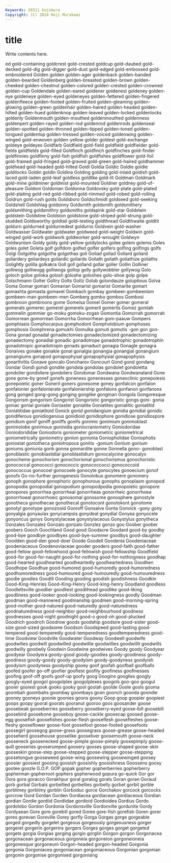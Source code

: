 ```yaml
---
Keywords: 26511 kojimura
Copyright: (C) 2024 Koji Murakami
---
```


# title

Write contents here.



ed gold-containing goldcrest
gold-crested goldcup gold-daubed gold-decked gold-dig gold-digger gold-dust gold-edged gold-embossed gold-embroidered
Golden golden golden-ager goldenback golden-banded golden-bearded Goldenberg golden-breasted golden-brown golden-cheeked
golden-chestnut golden-colored golden-crested golden-crowned golden-cup Goldendale golden-eared goldener goldenest goldeney
golden-eye goldeneye golden-eyed goldeneyes golden-fettered golden-fingered goldenfleece golden-footed golden-fruited golden-gleaming
golden-glowing golden-green goldenhair golden-haired golden-headed golden-hilted golden-hued goldenknop golden-leaved golden-locked
goldenlocks goldenly Goldenmouth golden-mouthed goldenmouthed goldenness goldenpert golden-rayed golden-rod goldenrod
goldenrods goldenseal golden-spotted golden-throned golden-tipped golden-toned golden-tongued goldentop golden-tressed golden-voiced
goldenwing golden-winged gold-enwoven golden-yellow golder goldest gold-exchange goldeye goldeyes Goldfarb
Goldfield gold-field goldfield goldfielder gold-fields goldfields gold-filled Goldfinch goldfinch goldfinches
gold-finder goldfinnies goldfinny gold-fish goldfish goldfishes goldflower gold-foil gold-framed gold-fringed
gold-graved gold-green gold-haired goldhammer goldhead gold-headed gold-hilted Goldi Goldia Goldic
Goldie goldie goldilocks Goldin goldin Goldina Golding golding gold-inlaid goldish
gold-laced gold-laden gold-leaf goldless goldlike gold-lit Goldman Goldmark gold-mine goldminer
goldmist gold-mounted Goldner goldney gold-of-pleasure Goldoni Goldonian Goldonna Goldovsky gold-plate
gold-plated gold-plating gold-red gold-ribbed gold-rimmed gold-robed gold-rolling Goldrun gold-rush golds
Goldsboro Goldschmidt goldseed gold-seeking Goldshell Goldshlag goldsinny Goldsmith goldsmith goldsmithery
goldsmithing goldsmithry goldsmiths goldspink gold-star Goldstein goldstein Goldstine Goldston goldstone
gold-striped gold-strung gold-studded Goldsworthy goldtail gold-testing goldthread Goldthwaite goldtit goldurn
goldurned goldurnedest goldurns Goldvein gold-washer Goldwasser Goldwater goldwater goldweed gold-weight
Goldwin gold-winged gold-work goldwork goldworker gold-wrought Goldwyn Goldwynism Goldy goldy
gold-yellow goldylocks golee golem golems Goles goles golet Goleta golf
golfdom golfed golfer golfers golfing golfings golfs Golgi Golgotha golgotha
golgothas goli Goliad goliad Goliard goliard goliardery goliardeys goliardic goliards
Goliath goliath goliathize goliaths Golightly golilla golkakra Goll goll golland
gollar goller Gollin Golliner golliwog golliwogg golliwogs gollop golly gollywobbler
gollywog Golo goloch goloe goloka golosh goloshe goloshes golo-shoe golp
golpe Golschmann Golter Goltry Golts Goltz Golub golundauze goluptious Golva
Goma Gomar gomari Gomarian Gomarist gomarist Gomarite gomart gomashta gomasta
gomavel Gombach gombay gombeen gombeenism gombeen-man gombeen-men Gomberg gombo gombos
Gombosi gombroon gombroons gome Gomeisa Gomel Gomer gomer gomeral gomerals
gomerec gomerel gomerels gomeril gomerils Gomez gomlah gommelin gommier go-moku
gomoku-zogan Gomontia Gomorrah gomorrah Gomorrean gomorrean Gomorrha Gomorrhean gom-paauw Gompers
gomphiasis Gomphocarpus gomphodont Gompholobium gomphoses gomphosis Gomphrena gomukhi Gomulka gomuti
gomutis -gon gon gon- Gona gonad gonadal gonadectomies gonadectomized gonadectomizing
gonadectomy gonadial gonadic gonadotrope gonadotrophic gonadotrophin gonadotropic gonadotropin gonads gonaduct
gonagia Gonagle gonagra Gonaives gonake gonakie gonal gonalgia gonangia gonangial
gonangium gonangiums gonapod gonapophysal gonapophysial gonapophysis gonarthritis Gonave goncalo Goncharov
Goncourt Gond gond gondang Gondar Gondi gondi gondite gondola gondolas
gondolet gondoletta gondolier gondoliere gondoliers Gondomar Gondwana Gondwanaland Gone gone
gone-by gonef gonefs goneness gonenesses goneoclinic gonepoiesis gonepoietic goner Goneril
goners gonesome goney gonfalcon gonfalon gonfalonier gonfalonierate gonfaloniership gonfalons gonfanon
gonfanons gong gonged gong-gong gonging gonglike gongman Gongola Gongoresque Gongorism
gongorism Gongorist Gongoristic gongoristic gongs goni- gonia goniac gonial goniale
Goniaster goniatite Goniatites goniatitic goniatitid Goniatitidae goniatitoid Gonick gonid gonidangium
gonidia gonidial gonidic gonidiferous gonidiogenous gonidioid gonidiophore gonidiose gonidiospore gonidium
gonif goniff goniffs gonifs gonimic gonimium gonimoblast gonimolobe gonimous goninidia
goniocraniometry Goniodoridae Goniodorididae Goniodoris goniometer goniometric goniometrical goniometrically goniometry gonion
gonionia Goniopholidae Goniopholis goniostat goniotheca goniotropous gonitis -gonium Gonium gonium
goniums goniunia gonk gonna gonnardite gonne Gonnella gono- gonoblast gonoblastic
gonoblastidial gonoblastidium gonocalycine gonocalyx gonocheme gonochorism gonochorismal gonochorismus gonochoristic gonococcal
gonococci gonococcic gonococcocci gonococcoid gonococcus gonocoel gonocoele gonocyte gonocytes gonoecium
gonof gonofs Go-no-further gonogenesis Gonolobus gonomere gonomery gonoph gonophore gonophoric
gonophorous gonophs gonoplasm gonopod gonopodia gonopodial gonopodium gonopodpodia gonopoietic gonopore
gonopores gonorrhea gonorrheal gonorrheas gonorrheic gonorrhoea gonorrhoeal gonorrhoeic gonosomal gonosome
gonosphere gonostyle gonotheca gonothecae gonothecal gonotocont gonotokont gonotome gonotyl gonotype
gonozooid Gonroff Gonsalve Gonta Gonvick -gony gony gonyalgia gonyaulax gonycampsis
gonydeal gonydial Gonyea gonyocele gonyoncus gonys Gonystylaceae gonystylaceous Gonystylus gonytheca
Gonzales Gonzalez Gonzalo gonzalo Gonzlez gonzo goo Goober goober goobers
Gooch Goochland Good good Goodacre Goodard good-by goodby good-bye goodbye
goodbyes good-bye-summer goodbys good-daughter Goodden good-den good-doer Goode Goodell Goodenia
Goodeniaceae goodeniaceous Goodenoviaceae gooder gooders good-faith good-father good-fellow good-fellowhood good-fellowish
good-fellowship Goodfield good-for good-for-naught good-for-nothing good-for-nothingness goodhap good-hearted goodhearted goodheartedly
goodheartedness Goodhen Goodhope Goodhue good-humored good-humoredly good-humoredness goodhumoredness good-humoured good-humouredly
good-humouredness goodie goodies Goodill Gooding gooding goodish goodishness Goodkin Good-King-Henries
Good-King-Henry Good-king-henry Goodland goodless Goodlettsville goodlier goodliest goodlihead goodlike good-liking
goodliness good-looker good-looking good-lookingness goodly Goodman goodman good-mannered goodmanship goodmen
good-morning-spring good-mother good-natured good-naturedly good-naturedness goodnaturedness good-neighbor good-neighbourhood goodness goodnesses
good-night goodnight good-o good-oh good-plucked Goodrich goodrich Goodrow goods goodship
goodsire good-sister good-size good-sized goodsome Goodson Goodspeed good-tasting good-tempered good-temperedly
good-temperedness goodtemperedness good-time Goodview Goodville Goodwater Goodway Goodwell goodwife goodwilies
goodwill goodwilled goodwillie goodwillies goodwillit goodwills goodwilly goodwily Goodwin Goodwine
goodwives Goody goody Goodyear goodyear Goodyera goody-good goody-goodies goody-goodiness goody-goodness
goody-goody goody-goodyism goody-goodyness goodyish goodyism goodyness goodyship gooey goof goofah
goofball goofballs goofed goofer go-off goofier goofiest goofily goofiness goofinesses
goofing goof-off goofs goof-up goofy goog Googins googlies googly googly-eyed
googol googolplex googolplexes googols goo-goo googul gooier gooiest gook gooks
gooky gool goolah goolde Goole gools gooma goombah goombahs goombay
goombays goon goonch goonda goondie gooney gooneys goonie goonies goons
goony Goop goop goopier goopiest goops goopy gooral goorals gooranut
gooroo goos goosander goose goosebeak gooseberries gooseberry gooseberry-eyed goose-bill goosebill
goosebird goosebone gooseboy goose-cackle goosecap goosed goose-egg goosefish goosefishes goose-flesh
gooseflesh goosefleshes goose-fleshy gooseflower goose-foot goosefoot goose-footed goosefoots goosegirl goosegog
goose-grass goosegrass goose-grease goose-headed gooseherd goosehouse gooselike gooseliver goosemouth goose-neck
gooseneck goosenecked goose-pimple goose-pimply goosepimply goose-quill gooseries gooserumped goosery gooses
goose-shaped goose-skin gooseskin goose-step goose-stepped goose-stepper goose-stepping goosetongue gooseweed goose-wing
goosewing goosewinged goosey goosier goosiest goosing goosish goosishly goosishness Goossens
goosy gootee goozle G.O.P. GOP gopak gopher gopherberries gopherberry gopherman
gopherroot gophers gopherwood gopura go-quick Gor gor Gora gora goracco
Gorakhpur goral goralog gorals Goran goran Goraud gorb gorbal Gorbals
gorbellied gorbellies gorbelly gorbet gorbit gorble gorblimey gorblimy gorblin Gorboduc
gorce Gorchakov gorcock gorcocks gorcrow Gord Gordan Gorden Gordiacea gordiacean
gordiaceous Gordian gordian Gordie gordiid Gordiidae gordioid Gordioidea Gordius Gordo
gordolobo Gordon Gordonia Gordonsville Gordonville gordunite Gordy Gordyaean Gore gore
gorebill gored Goree gore-fish gorefish Goren gorer gores gorevan Goreville
Gorey gorfly Gorga Gorgas gorge gorgeable gorged gorgedly gorgelet gorgeous
gorgeously gorgeousness gorger gorgeret gorgerin gorgerins gorgers Gorges gorges gorget
gorgeted gorgets gorgia Gorgias gorging gorgio gorglin Gorgon gorgon Gorgonacea
gorgonacean gorgonaceous gorgoneia gorgoneion gorgoneioneia gorgonesque gorgoneum Gorgon-headed gorgon-headed Gorgonia
gorgonia Gorgoniacea gorgoniacean gorgoniaceous Gorgonian gorgonian gorgonin gorgonise gorgonised gorgonising
